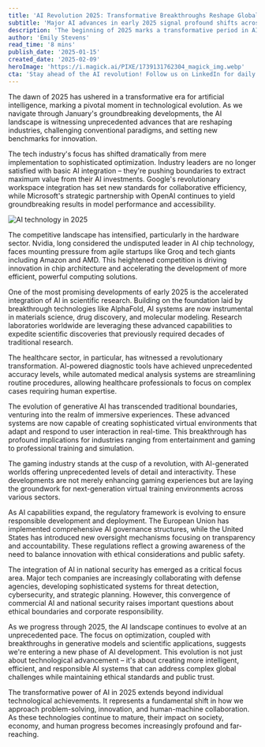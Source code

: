 ```yaml
---
title: 'AI Revolution 2025: Transformative Breakthroughs Reshape Global Technology Landscape'
subtitle: 'Major AI advances in early 2025 signal profound shifts across industries'
description: 'The beginning of 2025 marks a transformative period in AI development, with major breakthroughs in optimization, scientific research, and generative AI. Industry leaders are pushing boundaries while navigating new regulatory frameworks and ethical considerations, signaling a fundamental shift in technological innovation.'
author: 'Emily Stevens'
read_time: '8 mins'
publish_date: '2025-01-15'
created_date: '2025-02-09'
heroImage: 'https://i.magick.ai/PIXE/1739131762304_magick_img.webp'
cta: 'Stay ahead of the AI revolution! Follow us on LinkedIn for daily updates on breakthrough technologies and expert insights shaping the future of artificial intelligence.'
---
```


The dawn of 2025 has ushered in a transformative era for artificial intelligence, marking a pivotal moment in technological evolution. As we navigate through January's groundbreaking developments, the AI landscape is witnessing unprecedented advances that are reshaping industries, challenging conventional paradigms, and setting new benchmarks for innovation.

The tech industry's focus has shifted dramatically from mere implementation to sophisticated optimization. Industry leaders are no longer satisfied with basic AI integration – they're pushing boundaries to extract maximum value from their AI investments. Google's revolutionary workspace integration has set new standards for collaborative efficiency, while Microsoft's strategic partnership with OpenAI continues to yield groundbreaking results in model performance and accessibility.

![AI technology in 2025](https://images.magick.ai/ai-neural-networks-2025.jpg)

The competitive landscape has intensified, particularly in the hardware sector. Nvidia, long considered the undisputed leader in AI chip technology, faces mounting pressure from agile startups like Groq and tech giants including Amazon and AMD. This heightened competition is driving innovation in chip architecture and accelerating the development of more efficient, powerful computing solutions.

One of the most promising developments of early 2025 is the accelerated integration of AI in scientific research. Building on the foundation laid by breakthrough technologies like AlphaFold, AI systems are now instrumental in materials science, drug discovery, and molecular modeling. Research laboratories worldwide are leveraging these advanced capabilities to expedite scientific discoveries that previously required decades of traditional research.

The healthcare sector, in particular, has witnessed a revolutionary transformation. AI-powered diagnostic tools have achieved unprecedented accuracy levels, while automated medical analysis systems are streamlining routine procedures, allowing healthcare professionals to focus on complex cases requiring human expertise.

The evolution of generative AI has transcended traditional boundaries, venturing into the realm of immersive experiences. These advanced systems are now capable of creating sophisticated virtual environments that adapt and respond to user interaction in real-time. This breakthrough has profound implications for industries ranging from entertainment and gaming to professional training and simulation.

The gaming industry stands at the cusp of a revolution, with AI-generated worlds offering unprecedented levels of detail and interactivity. These developments are not merely enhancing gaming experiences but are laying the groundwork for next-generation virtual training environments across various sectors.

As AI capabilities expand, the regulatory framework is evolving to ensure responsible development and deployment. The European Union has implemented comprehensive AI governance structures, while the United States has introduced new oversight mechanisms focusing on transparency and accountability. These regulations reflect a growing awareness of the need to balance innovation with ethical considerations and public safety.

The integration of AI in national security has emerged as a critical focus area. Major tech companies are increasingly collaborating with defense agencies, developing sophisticated systems for threat detection, cybersecurity, and strategic planning. However, this convergence of commercial AI and national security raises important questions about ethical boundaries and corporate responsibility.

As we progress through 2025, the AI landscape continues to evolve at an unprecedented pace. The focus on optimization, coupled with breakthroughs in generative models and scientific applications, suggests we're entering a new phase of AI development. This evolution is not just about technological advancement – it's about creating more intelligent, efficient, and responsible AI systems that can address complex global challenges while maintaining ethical standards and public trust.

The transformative power of AI in 2025 extends beyond individual technological achievements. It represents a fundamental shift in how we approach problem-solving, innovation, and human-machine collaboration. As these technologies continue to mature, their impact on society, economy, and human progress becomes increasingly profound and far-reaching.